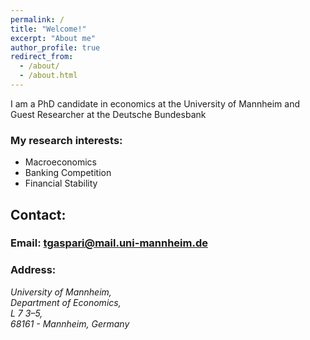 ```yaml
---
permalink: /
title: "Welcome!"
excerpt: "About me"
author_profile: true
redirect_from: 
  - /about/
  - /about.html
---
```


I am a PhD candidate in economics at the University of Mannheim and <br/>
Guest Researcher at the Deutsche Bundesbank

### My research interests:
* Macroeconomics
* Banking Competition
* Financial Stability

## Contact:
### Email: [tgaspari@mail.uni-mannheim.de](mailto:tgaspari@mail.uni-mannheim.de "Email")
### Address:
<address>
  University of Mannheim,<br /> Department of Economics,<br /> L 7 3–5, <br /> 68161 - Mannheim, Germany
</address>





